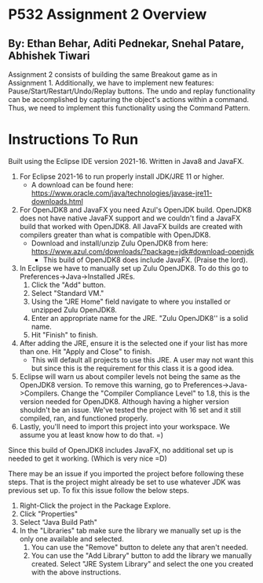 # P532 Assignment 2 Overview
## By: Ethan Behar, Aditi Pednekar, Snehal Patare, Abhishek Tiwari

Assignment 2 consists of building the same Breakout game as in Assignment 1. Additionally, we have to implement new features: Pause/Start/Restart/Undo/Replay buttons. The undo and replay functionality can be accomplished by capturing the object's actions within a command. Thus, we need to implement this functionality using the Command Pattern.

# Instructions To Run
Built using the Eclipse IDE version 2021-16. Written in Java8 and JavaFX.

1. For Eclipse 2021-16 to run properly install JDK/JRE 11 or higher.
    * A download can be found here: https://www.oracle.com/java/technologies/javase-jre11-downloads.html
2. For OpenJDK8 and JavaFX you need Azul's OpenJDK build. OpenJDK8 does not have native JavaFX support and we couldn't find a JavaFX build that worked with OpenJDK8. All JavaFX builds are created with compilers greater than what is compatible with OpenJDK8.
    * Download and install/unzip Zulu OpenJDK8 from here: https://www.azul.com/downloads/?package=jdk#download-openjdk
      * This build of OpenJDK8 does include JavaFX. (Praise the lord). 
3. In Eclipse we have to manually set up Zulu OpenJDK8. To do this go to Preferences->Java->Installed JREs. 
    1. Click the "Add" button. 
    2. Select "Standard VM." 
    3. Using the "JRE Home" field navigate to where you installed or unzipped Zulu OpenJDK8. 
    4. Enter an appropriate name for the JRE. "Zulu OpenJDK8'' is a solid name.
    5. Hit "Finish" to finish.
4. After adding the JRE, ensure it is the selected one if your list has more than one. Hit "Apply and Close" to finish.
   * This will default all projects to use this JRE. A user may not want this but since this is the requirement for this class it is a good idea.
5. Eclipse will warn us about compiler levels not being the same as the OpenJDK8 version. To remove this warning, go to Preferences->Java->Compilers. Change the "Compiler Compliance Level" to 1.8, this is the version needed for OpenJDK8. Although having a higher version shouldn't be an issue. We've tested the project with 16 set and it still compiled, ran, and functioned properly.
6. Lastly, you'll need to import this project into your workspace. We assume you at least know how to do that. =)

Since this build of OpenJDK8 includes JavaFX, no additional set up is needed to get it working. (Which is very nice =D)

There may be an issue if you imported the project before following these steps. That is the project might already be set to use whatever JDK was previous set up. To fix this issue follow the below steps.
   1. Right-Click the project in the Package Explore.
   2. Click "Properties"
   3. Select "Java Build Path"
   4. In the "Libraries" tab make sure the library we manually set up is the only one available and selected.
      1. You can use the "Remove" button to delete any that aren't needed.
      2. You can use the "Add Library" button to add the library we manually created. Select "JRE System Library" and select the one you created with the above instructions.


